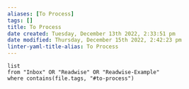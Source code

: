 ```yaml
---
aliases: [To Process]
tags: []
title: To Process
date created: Tuesday, December 13th 2022, 2:33:51 pm
date modified: Thursday, December 15th 2022, 2:42:23 pm
linter-yaml-title-alias: To Process
---
```


```dataview
list
from "Inbox" OR "Readwise" OR "Readwise-Example"
where contains(file.tags, "#to-process")
```
